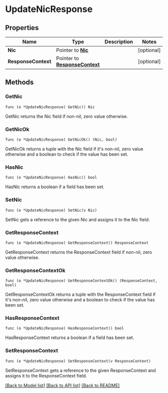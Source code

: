 # UpdateNicResponse

## Properties

Name | Type | Description | Notes
------------ | ------------- | ------------- | -------------
**Nic** | Pointer to [**Nic**](Nic.md) |  | [optional] 
**ResponseContext** | Pointer to [**ResponseContext**](ResponseContext.md) |  | [optional] 

## Methods

### GetNic

`func (o *UpdateNicResponse) GetNic() Nic`

GetNic returns the Nic field if non-nil, zero value otherwise.

### GetNicOk

`func (o *UpdateNicResponse) GetNicOk() (Nic, bool)`

GetNicOk returns a tuple with the Nic field if it's non-nil, zero value otherwise
and a boolean to check if the value has been set.

### HasNic

`func (o *UpdateNicResponse) HasNic() bool`

HasNic returns a boolean if a field has been set.

### SetNic

`func (o *UpdateNicResponse) SetNic(v Nic)`

SetNic gets a reference to the given Nic and assigns it to the Nic field.

### GetResponseContext

`func (o *UpdateNicResponse) GetResponseContext() ResponseContext`

GetResponseContext returns the ResponseContext field if non-nil, zero value otherwise.

### GetResponseContextOk

`func (o *UpdateNicResponse) GetResponseContextOk() (ResponseContext, bool)`

GetResponseContextOk returns a tuple with the ResponseContext field if it's non-nil, zero value otherwise
and a boolean to check if the value has been set.

### HasResponseContext

`func (o *UpdateNicResponse) HasResponseContext() bool`

HasResponseContext returns a boolean if a field has been set.

### SetResponseContext

`func (o *UpdateNicResponse) SetResponseContext(v ResponseContext)`

SetResponseContext gets a reference to the given ResponseContext and assigns it to the ResponseContext field.


[[Back to Model list]](../README.md#documentation-for-models) [[Back to API list]](../README.md#documentation-for-api-endpoints) [[Back to README]](../README.md)


